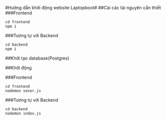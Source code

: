 #Hướng dẫn khởi động website Laptopboot#
##Cài các tài nguyên cần thiết
###Frontend
```
cd frontend
npm i
```
###Tương tự với Backend
```
cd backend
npm i
```

##Khởi tạo database(Postgres)

##Khởi động

###Frontend
```
cd frontend
nodemon sever.js
```
###Tương tự với Backend
```
cd backend
nodemon index.js

```